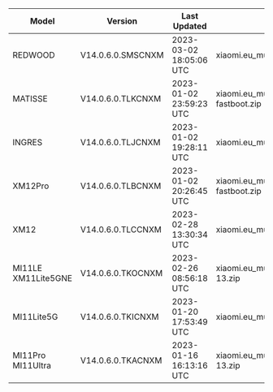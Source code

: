 | Model | Version | Last Updated | File Name | Size | Download Link |
| ---- | ---- | ---- | ---- | ---- | ---- |
| REDWOOD | V14.0.6.0.SMSCNXM | 2023-03-02 18:05:06 UTC | xiaomi.eu_multi_REDWOOD_V14.0.6.0.SMSCNXM_v14-12.zip | 4.7 GB | [SourceForge](https://sourceforge.net/projects/xiaomi-eu-multilang-miui-roms/files/xiaomi.eu/MIUI-STABLE-RELEASES/MIUIv14/xiaomi.eu_multi_REDWOOD_V14.0.6.0.SMSCNXM_v14-12.zip/download) |
| MATISSE | V14.0.6.0.TLKCNXM | 2023-01-02 23:59:23 UTC | xiaomi.eu_multi_MATISSE_V14.0.6.0.TLKCNXM_v14-13-fastboot.zip | 4.9 GB | [SourceForge](https://sourceforge.net/projects/xiaomi-eu-multilang-miui-roms/files/xiaomi.eu/MIUI-STABLE-RELEASES/MIUIv14/xiaomi.eu_multi_MATISSE_V14.0.6.0.TLKCNXM_v14-13-fastboot.zip/download) |
| INGRES | V14.0.6.0.TLJCNXM | 2023-01-02 19:28:11 UTC | xiaomi.eu_multi_INGRES_V14.0.6.0.TLJCNXM_v14-13-fastboot.zip | 5.0 GB | [SourceForge](https://sourceforge.net/projects/xiaomi-eu-multilang-miui-roms/files/xiaomi.eu/MIUI-STABLE-RELEASES/MIUIv14/xiaomi.eu_multi_INGRES_V14.0.6.0.TLJCNXM_v14-13-fastboot.zip/download) |
| XM12Pro | V14.0.6.0.TLBCNXM | 2023-01-02 20:26:45 UTC | xiaomi.eu_multi_XM12Pro_V14.0.6.0.TLBCNXM_v14-13-fastboot.zip | 5.1 GB | [SourceForge](https://sourceforge.net/projects/xiaomi-eu-multilang-miui-roms/files/xiaomi.eu/MIUI-STABLE-RELEASES/MIUIv14/xiaomi.eu_multi_XM12Pro_V14.0.6.0.TLBCNXM_v14-13-fastboot.zip/download) |
| XM12 | V14.0.6.0.TLCCNXM | 2023-02-28 13:30:34 UTC | xiaomi.eu_multi_XM12_V14.0.6.0.TLCCNXM_v14-13.zip | 5.1 GB | [SourceForge](https://sourceforge.net/projects/xiaomi-eu-multilang-miui-roms/files/xiaomi.eu/MIUI-STABLE-RELEASES/MIUIv14/xiaomi.eu_multi_XM12_V14.0.6.0.TLCCNXM_v14-13.zip/download) |
| MI11LE XM11Lite5GNE | V14.0.6.0.TKOCNXM | 2023-02-26 08:56:18 UTC | xiaomi.eu_multi_MI11LE_XM11Lite5GNE_V14.0.6.0.TKOCNXM_v14-13.zip | 4.8 GB | [SourceForge](https://sourceforge.net/projects/xiaomi-eu-multilang-miui-roms/files/xiaomi.eu/MIUI-STABLE-RELEASES/MIUIv14/xiaomi.eu_multi_MI11LE_XM11Lite5GNE_V14.0.6.0.TKOCNXM_v14-13.zip/download) |
| MI11Lite5G | V14.0.6.0.TKICNXM | 2023-01-20 17:53:49 UTC | xiaomi.eu_multi_MI11Lite5G_V14.0.6.0.TKICNXM_v14-13.zip | 4.8 GB | [SourceForge](https://sourceforge.net/projects/xiaomi-eu-multilang-miui-roms/files/xiaomi.eu/MIUI-STABLE-RELEASES/MIUIv14/xiaomi.eu_multi_MI11Lite5G_V14.0.6.0.TKICNXM_v14-13.zip/download) |
| MI11Pro MI11Ultra | V14.0.6.0.TKACNXM | 2023-01-16 16:13:16 UTC | xiaomi.eu_multi_MI11Pro_MI11Ultra_V14.0.6.0.TKACNXM_v14-13.zip | 4.8 GB | [SourceForge](https://sourceforge.net/projects/xiaomi-eu-multilang-miui-roms/files/xiaomi.eu/MIUI-STABLE-RELEASES/MIUIv14/xiaomi.eu_multi_MI11Pro_MI11Ultra_V14.0.6.0.TKACNXM_v14-13.zip/download) |
